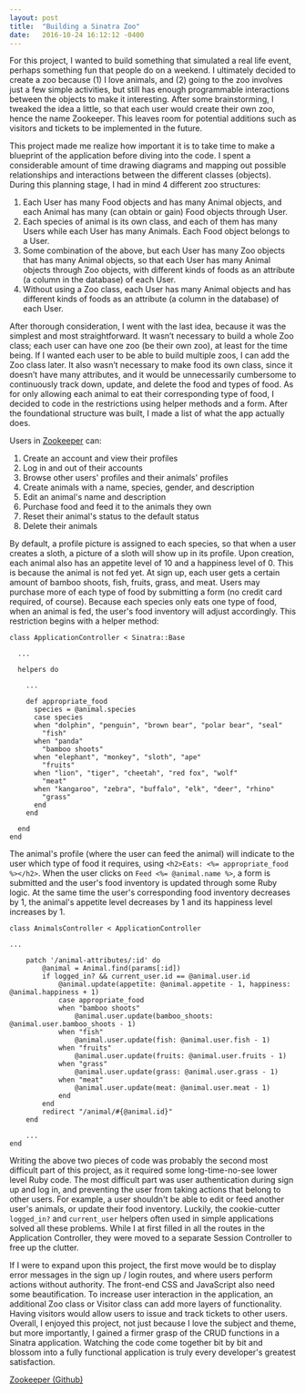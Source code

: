 ```yaml
---
layout: post
title:  "Building a Sinatra Zoo"
date:   2016-10-24 16:12:12 -0400
---
```



For this project, I wanted to build something that simulated a real life event, perhaps something fun that people do on a weekend. I ultimately decided to create a zoo because (1) I love animals, and (2) going to the zoo involves just a few simple activities, but still has enough programmable interactions between the objects to make it interesting. After some brainstorming, I tweaked the idea a little, so that each user would create their own zoo, hence the name Zookeeper. This leaves room for potential additions such as visitors and tickets to be implemented in the future.

This project made me realize how important it is to take time to make a blueprint of the application before diving into the code. I spent a considerable amount of time drawing diagrams and mapping out possible relationships and interactions between the different classes (objects). During this planning stage, I had in mind 4 different zoo structures:

1. Each User has many Food objects and has many Animal objects, and each Animal has many (can obtain or gain) Food objects through User.
2. Each species of animal is its own class, and each of them has many Users while each User has many Animals. Each Food object belongs to a User.
3. Some combination of the above, but each User has many Zoo objects that has many Animal objects, so that each User has many Animal objects through Zoo objects, with different kinds of foods as an attribute (a column in the database) of each User.
4. Without using a Zoo class, each User has many Animal objects and has different kinds of foods as an attribute (a column in the database) of each User.

After thorough consideration, I went with the last idea, because it was the simplest and most straightforward. It wasn’t necessary to build a whole Zoo class; each user can have one zoo (be their own zoo), at least for the time being. If I wanted each user to be able to build multiple zoos, I can add the Zoo class later. It also wasn’t necessary to make food its own class, since it doesn’t have many attributes, and it would be unnecessarily cumbersome to continuously track down, update, and delete the food and types of food. As for only allowing each animal to eat their corresponding type of food, I decided to code in the restrictions using helper methods and a form. After the foundational structure was built, I made a list of what the app actually does.

Users in [Zookeeper](https://github.com/auranbuckles/zookeeper) can:
1. Create an account and view their profiles
2. Log in and out of their accounts
3. Browse other users' profiles and their animals' profiles
4. Create animals with a name, species, gender, and description
5. Edit an animal's name and description
6. Purchase food and feed it to the animals they own
7. Reset their animal's status to the default status
8. Delete their animals

By default, a profile picture is assigned to each species, so that when a user creates a sloth, a picture of a sloth will show up in its profile. Upon creation, each animal also has an appetite level of 10 and a happiness level of 0. This is because the animal is not fed yet. At sign up, each user gets a certain amount of bamboo shoots, fish, fruits, grass, and meat. Users may purchase more of each type of food by submitting a form (no credit card required, of course). Because each species only eats one type of food, when an animal is fed, the user's food inventory will adjust accordingly. This restriction begins with a helper method:

```
class ApplicationController < Sinatra::Base

  ...

  helpers do

    ...

    def appropriate_food
      species = @animal.species
      case species
      when "dolphin", "penguin", "brown bear", "polar bear", "seal"
        "fish"
      when "panda"
        "bamboo shoots"
      when "elephant", "monkey", "sloth", "ape"
        "fruits"
      when "lion", "tiger", "cheetah", "red fox", "wolf"
        "meat"
      when "kangaroo", "zebra", "buffalo", "elk", "deer", "rhino"
        "grass"
      end
    end

  end
end
```

The animal's profile (where the user can feed the animal) will indicate to the user which type of food it requires, using `<h2>Eats: <%= appropriate_food %></h2>`. When the user clicks on `Feed <%= @animal.name %>`, a form is submitted and the user's food inventory is updated through some Ruby logic. At the same time the user's corresponding food inventory decreases by 1, the animal's appetite level decreases by 1 and its happiness level increases by 1.

```
class AnimalsController < ApplicationController

...

	patch '/animal-attributes/:id' do
		@animal = Animal.find(params[:id])
		if logged_in? && current_user.id == @animal.user.id
			@animal.update(appetite: @animal.appetite - 1, happiness: @animal.happiness + 1)
			case appropriate_food
			when "bamboo shoots"
				@animal.user.update(bamboo_shoots: @animal.user.bamboo_shoots - 1)
			when "fish"
				@animal.user.update(fish: @animal.user.fish - 1)
			when "fruits"
				@animal.user.update(fruits: @animal.user.fruits - 1)
			when "grass"
				@animal.user.update(grass: @animal.user.grass - 1)
			when "meat"
				@animal.user.update(meat: @animal.user.meat - 1)
			end
		end
		redirect "/animal/#{@animal.id}"
	end
	
	...
end
```

Writing the above two pieces of code was probably the second most difficult part of this project, as it required some long-time-no-see lower level Ruby code. The most difficult part was user authentication during sign up and log in, and preventing the user from taking actions that belong to other users. For example, a user shouldn't be able to edit or feed another user's animals, or update their food inventory. Luckily, the cookie-cutter ```logged_in?``` and ```current_user``` helpers often used in simple applications solved all these problems. While I at first filled in all the routes in the Application Controller, they were moved to a separate Session Controller to free up the clutter.

If I were to expand upon this project, the first move would be to display error messages in the sign up / login routes, and where users perform actions without authority. The front-end CSS and JavaScript also need some beautification. To increase user interaction in the application, an additional Zoo class or Visitor class can add more layers of functionality. Having visitors would allow users to issue and track tickets to other users. Overall, I enjoyed this project, not just because I love the subject and theme, but more importantly, I gained a firmer grasp of the CRUD functions in a Sinatra application. Watching the code come together bit by bit and blossom into a fully functional application is truly every developer's greatest satisfaction.

[Zookeeper (Github)](https://github.com/auranbuckles/zookeeper)
